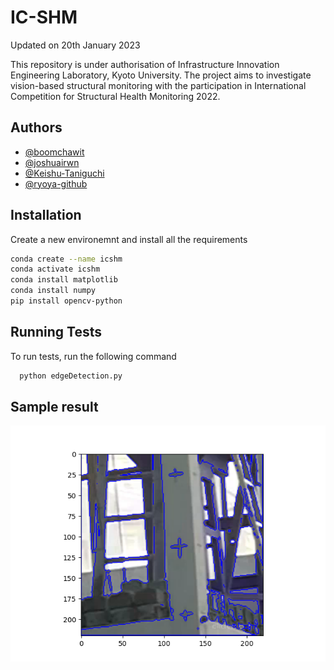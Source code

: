 
# IC-SHM

Updated on 20th January 2023

This repository is under authorisation of Infrastructure Innovation Engineering Laboratory, Kyoto University. The project aims to investigate vision-based structural monitoring with the participation in International Competition for Structural Health Monitoring 2022.


## Authors

- [@boomchawit](https://www.github.com/boomchawit)
- [@joshuairwn](https://github.com/joshuairwn)
- [@Keishu-Taniguchi](https://github.com/Keishu-Taniguchi)
- [@ryoya-github](https://github.com/ryoya-github)

## Installation

Create a new environemnt and install all the requirements

```bash
conda create --name icshm
conda activate icshm
conda install matplotlib
conda install numpy
pip install opencv-python
```
    
## Running Tests

To run tests, run the following command

```bash
  python edgeDetection.py 
```


## Sample result

![example](/assets/readme.png)